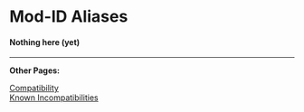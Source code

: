 <!--
Mod-ID Aliases
-->

# Mod-ID Aliases

#### Nothing here (yet)

---

**Other Pages:**

[Compatibility](./Compatibility.md)
<br>
[Known Incompatibilities](./KnownIncompatibilities.md)
